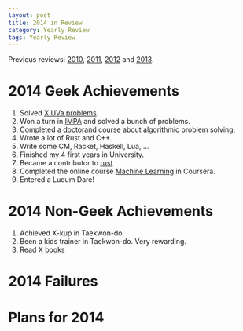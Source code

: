 ```yaml
---
layout: post
title: 2014 in Review
category: Yearly Review
tags: Yearly Review
---
```


Previous reviews: [2010][], [2011][], [2012][] and [2013][].

[2013]: /blog/2014/01/04/2013_in_review/ "2013 in Review"
[2012]: /blog/2012/12/31/2012_in_review/ "2012 in Review"
[2011]: /blog/2012/01/04/2011_in_review/ "2011 in Review"
[2010]: /blog/2011/01/06/2010_in_review/ "2010 in Review"

2014 Geek Achievements
======================
1. Solved [X UVa problems][UVa].
1. Won a turn in [IMPA][] and solved a bunch of problems.
1. Completed a [doctorand course][] about algorithmic problem solving.
1. Wrote a lot of Rust and C++.
1. Write some CM, Racket, Haskell, Lua, ...
1. Finished my 4 first years in University.
1. Became a contributor to [rust][]
1. Completed the online course [Machine Learning][] in Coursera.
1. Entered a Ludum Dare!

[doctorand course]: http://www.ida.liu.se/~frehe/aaps/ "AAPS"
[UVa]: http://uhunt.felix-halim.net/id/115705 "UVa"
[IMPA]: http://www.ida.liu.se/projects/impa/new/results "IMPA"
[rust]: https://github.com/rust-lang/rust "rust github"
[Machine Learning]: https://www.coursera.org/course/ml "Machine Learning at Coursera"

2014 Non-Geek Achievements
===========================
1. Achieved X-kup in Taekwon-do.
1. Been a kids trainer in Taekwon-do. Very rewarding.
1. Read [X books][books read]

[books read]: #

2014 Failures
==============

Plans for 2014
===============

[Ludum Dare]: http://www.ludumdare.com/ "Ludum Dare"

